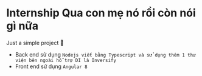 # Internship Qua con mẹ nó rồi còn nói gì nữa
Just a simple project :rocket:
* Back end sử dụng `Nodejs viết bằng Typescript và sử dụng thêm 1 thư viện bên ngoài hỗ trợ DI là Inversify`
* Front end sử dụng `Angular 8`
